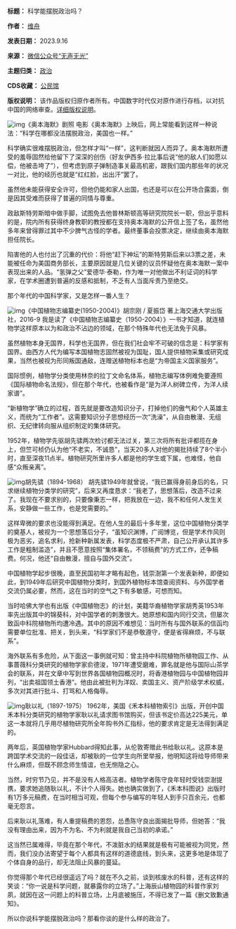 

**标题：** 科学能摆脱政治吗？  

**作者：** [维舟](https://chinadigitaltimes.net/space/无声无光)  

**发表日期：** 2023.9.16  

**来源：** [微信公众号“无声无光”](https://web.archive.org/web/https://mp.weixin.qq.com/s/yfKPpTSDFPNRJlBsduCXqg)  

**主题归类：** [政治](https://chinadigitaltimes.net/space/政治)  

**CDS收藏：** [公民馆](https://chinadigitaltimes.net/space/%E5%85%AC%E6%B0%91%E9%A6%86)  

**版权说明：** 该作品版权归原作者所有。中国数字时代仅对原作进行存档，以对抗中国的网络审查。[详细版权说明](https://chinadigitaltimes.net/chinese/copyright)。


![img](https://chinadigitaltimes.net/chinese/files/2023/09/post-700284-6505d733c9e3f.png)《奥本海默》剧照
电影《奥本海默》上映后，网上常能看到这样一种说法：“科学在哪都没法摆脱政治，美国也一样。”


科学确实很难摆脱政治，但怎样才叫“一样”，这判断就因人而异了。奥本海默所遭受的羞辱固然给他留下了深深的创伤（好友伊西多·拉比事后说“他的敌人们如愿以偿，他被击垮了”），但考虑到原子弹制造事关最高机密，跟我们国内那些年的状况一对比，他的经历也就是“红红脸，出出汗”罢了。


虽然他未能获得安全许可，但他仍能和家人出国，也还是可以在公开场合露面，倒是因其受难而获得了普遍的同情与尊重。


政敌斯特劳斯暗中做手脚，试图免去他普林斯顿高等研究院院长一职，但出乎意料的是，院内所有获得终身教职的教授都在支持奥本海默的公开信上签了名，虽然他多年来曾得罪过其中不少脾气古怪的学者。最终董事会投票决定，继续由奥本海默担任院长。


陷害他的人也付出了沉重的代价：将他“赶下神坛”的斯特劳斯后来以3票之差，未能被任命为美国商务部长，主要原因就是几位关键的议员怀疑他在奥本海默一案中表现出来的人品。“氢弹之父”爱德华·泰勒，作为唯一对他做出不利证词的科学家，在学术圈遭到普遍的反感和抵制，不乏有人当面斥责乃至绝交。


那个年代的中国科学家，又是怎样一番人生？


![img](https://chinadigitaltimes.net/chinese/files/2023/09/post-700284-6505d733e02e0.)《中国植物志编纂史(1950-2004)》胡宗刚 / 夏振岱 著上海交通大学出版社，2016-9
我是读了《中国植物志编纂史（1950-2004）》一书才知道，就连植物学这样原本以为和政治不沾边的领域，在那个特殊年代也无法免于风暴。


虽然植物本身无国界，科学也无国界，但在我们社会牢不可破的信念是：科学家有国界。由西方人代为编写本国植物志固然被视为国耻，国人提供植物采集或研究成果，当然也被视为形同叛国通敌，连赠送植物标本也是“为帝国主义国家服务”。


国际惯例，植物学分类使用林奈的拉丁文命名体系，植物志编写体例难免要遵照《国际植物命名法规》，但在那个年代，也被看作是“是为洋人树碑立传，为洋人续家谱”。


“新植物学”确立的过程，首先就是要改造知识分子，打掉他们的傲气和个人英雄主义，而统为“工作者”。这需要知识分子思想经历一次“洗澡”，从自由散漫、无组织、无纪律转向服从组织制定的集体研究。


1952年，植物学先驱胡先骕两次检讨都无法过关，第三次将所有批评都揽在身上，但竺可桢仍认为他“不老实，不诚恳”，当天20多人对他的揭批持续了8个半小时，直至深夜11点半。植物研究所里许多人都是他的学生或下属，也难怪，他自感“众叛亲离”。


![img](https://chinadigitaltimes.net/chinese/files/2023/09/post-700284-6505d73411859.)胡先骕（1894-1968）
胡先骕1949年就曾说，“我已赢得身前身后的名，只求继续植物分类学的研究”，后来又再度恳求：“我老了，思想落后，改造不过来了。我现在不要求别的，只要像秉志一样，把我放在一边，我不和任何人发生关系，安静做一些工作，也是党需要的。”


这样卑微的要求也没能得到满足。在他人生的最后十多年里，这位中国植物分类学的奠基人，被视为一个思想落后分子，“虽知识渊博，广阅博览，但是学术作风则极为恶劣，追名求利，抢新种新属发表，科学态度极不严肃，自己公开承认其许多工作是粗制滥造”，并且不愿意按照“集体署名，不领稿费”的方式工作，还争稿费。何况，他还“自由散漫，擅自与国外交流”。


中国植物学起步很晚，直至民国初年才略有起色，钱崇澍第一个发表新种，即便如此，到1949年后研究中国植物分类时，到国外植物标本馆查阅资料、与外国学者交流仍属必要，然而，这在当时的空气之下有多敏感，可想而知。


当时哈佛大学也有出版《中国植物志》的计划，美籍华裔植物学家胡秀英1953年率先出版其中的锦葵科，对中国学者的刺激很大。她原想和国内同行交流，但屡次致函中科院植物所均遭冷遇。其中的原因不难想见：当时所有与国外联系的信函均需要单位批准、把关，到头来，“科学家们不是恭敬遵守，便是省得麻烦，不与联系”。


海外联系有多危险，从下面这一事例就可知：曾主持中科院植物所植物园工作、从事蔷薇科分类研究的植物学家俞德浚，1971年遭受磨难，罪名就是他与国际山茶学会的联系，并在文章中写到世界各国植物园概况时，将香港植物园与中国植物园并列，“出卖祖国领土香港”。他由此被批判为洋奴、卖国主义、资产阶级学术权威，多次对其进行批斗、打骂和人格侮辱。


![img](https://chinadigitaltimes.net/chinese/files/2023/09/post-700284-6505d73437b3f.png)耿以礼（1897-1975）
1962年，美国《禾本科植物索引》出版，开创中国禾本科分类研究的植物学家耿以礼请求图书馆购买，但该书定价高达225美元，单这一本就将几乎用尽植物研究所全年购书外汇指标，他的要求肯定是无法得到满足的。


两年后，英国植物学家Hubbard得知此事，从伦敦寄赠此书给耿以礼。这原本是跨国学术交流的一段佳话，却被耿的一位学生向所里举报，他明知这将给导师带来什么麻烦，但既不顾念师生情谊，也无恻隐之心。


当然，时穷节乃见，并不是没有人格高洁者。植物学者陈守良年轻时受钱崇澍提携，要求她追随耿以礼，不计个人得失。她也确实做到了，《禾本科图说》出版时有1万多元稿费，在当时相当可观，但每个参与编写的年轻人到手只百余元，也都毫无怨言。


后来耿以礼落难，有人重提稿费的恩怨，怂恿陈守良出面揭批导师，但她答：“我没有理由出来，因为不为名、不为利就是我自己当初的承诺。”


这当然已属难得，毕竟在那个年代，不泼脏水的结果就是极有可能被视为同党，然而，我们没办法寄望于每个人都具有这样的道德底线，到头来，这更多地是体现了个体自身的品行，却无法阻止风暴的蔓延。


你觉得那个年代已经很遥远了吗？就在不久之前，谈到核废水的科普，还有这样的笑谈：“你一说是科学问题，就暴露你的立场了。”上海辰山植物园的科普作家刘夙，就因在这一问题上的科普立场，上月底被施压，不得已发了一篇《删文致歉通知》。


所以你说科学能摆脱政治吗？那看你谈的是什么样的政治了。









